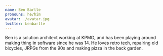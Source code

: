 ```yaml
---
name: Ben Bartle
pronouns: he/him
avatar: ./avatar.jpg
twitter: benbartle
---
```


Ben is a solution architect working at KPMG, and has been playing around making thing in software since he was 14. He loves retro tech, repairing old bicycles, JRPGs from the 90s and making pizza in the back garden.
